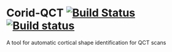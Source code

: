 # Corid-QCT [![Build Status](https://travis-ci.com/ithron/CortidQCT.svg?token=sHAjhRB8BYK3KqcS7UsE&branch=master)](https://travis-ci.com/ithron/CortidQCT) [![Build status](https://cortidqct.visualstudio.com/CortidQCT/_apis/build/status/CortidQCT%20Windows)](https://cortidqct.visualstudio.com/CortidQCT/_build/latest?definitionId=1)
A tool for automatic cortical shape identification for QCT scans
